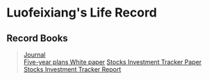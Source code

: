 # Luofeixiang's Life Record

## Record Books

> [Journal](docs/R02/)  
> [Five-year plans White paper](docs/R00/)
> [Stocks Investment Tracker Paper](docs/R03/)  
> [Stocks Investment Tracker Report](docs/R01/)  
